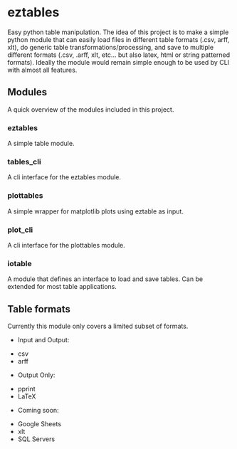 # eztables
Easy python table manipulation. The idea of this project is to make a simple python module that can easily load files in different table formats (.csv, arff, xlt), do generic table transformations/processing, and save to multiple different formats (.csv, .arff, xlt, etc... but also latex, html or string patterned formats). Ideally the module would remain simple enough to be used by CLI with almost all features.

## Modules
A quick overview of the modules included in this project.

### eztables
A simple table module.

### tables_cli
A cli interface for the eztables module.

### plottables
A simple wrapper for matplotlib plots using eztable as input.

### plot_cli
A cli interface for the plottables module.

### iotable
A module that defines an interface to load and save tables. Can be extended for most table applications.

## Table formats
Currently this module only covers a limited subset of formats.
- Input and Output:
* csv
* arff
- Output Only:
* pprint
* LaTeX
- Coming soon:
* Google Sheets
* xlt
* SQL Servers
